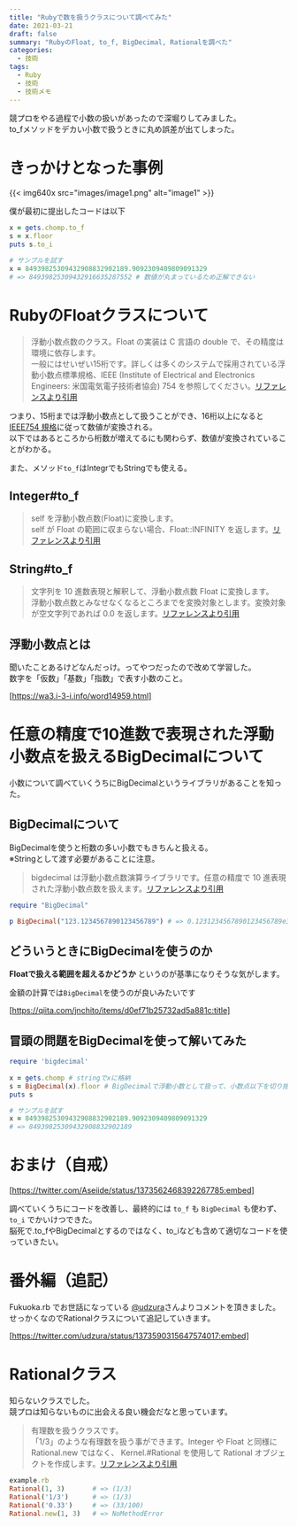 ```yaml
---
title: "Rubyで数を扱うクラスについて調べてみた"
date: 2021-03-21
draft: false
summary: "RubyのFloat, to_f, BigDecimal, Rationalを調べた"
categories:
  - 技術
tags:
  - Ruby
  - 技術
  - 技術メモ
---
```


競プロをやる過程で小数の扱いがあったので深堀りしてみました。  
to_fメソッドをデカい小数で扱うときに丸め誤差が出てしまった。

# きっかけとなった事例

{{< img640x src="images/image1.png" alt="image1" >}}

僕が最初に提出したコードは以下

```ruby
x = gets.chomp.to_f
s = x.floor
puts s.to_i

# サンプルを試す
x = 84939825309432908832902189.9092309409809091329
# => 84939825309432916635287552 # 数値が丸まっているため正解できない

```

# RubyのFloatクラスについて

> 浮動小数点数のクラス。Float の実装は C 言語の double で、その精度は環境に依存します。  
一般にはせいぜい15桁です。詳しくは多くのシステムで採用されている浮動小数点標準規格、IEEE (Institute of Electrical and Electronics Engineers: 米国電気電子技術者協会) 754 を参照してください。[リファレンスより引用](https://docs.ruby-lang.org/ja/latest/class/Float.html)

つまり、15桁までは浮動小数点として扱うことができ、16桁以上になると [IEEE754 規格](https://ja.wikipedia.org/wiki/IEEE_754)に従って数値が変換される。  
以下ではあるところから桁数が増えてるにも関わらず、数値が変換されていることがわかる。

また、メソッド`to_f`はIntegrでもStringでも使える。

## Integer#to_f

> self を浮動小数点数(Float)に変換します。  
self が Float の範囲に収まらない場合、Float::INFINITY を返します。[リファレンスより引用](https://docs.ruby-lang.org/ja/latest/method/Integer/i/to_f.html)


## String#to_f

> 文字列を 10 進数表現と解釈して、浮動小数点数 Float に変換します。  
浮動小数点数とみなせなくなるところまでを変換対象とします。変換対象が空文字列であれば 0.0 を返します。[リファレンスより引用](https://docs.ruby-lang.org/ja/latest/method/String/i/to_f.html)

## 浮動小数点とは
聞いたことあるけどなんだっけ。ってやつだったので改めて学習した。  
数字を「仮数」「基数」「指数」で表す小数のこと。

[https://wa3.i-3-i.info/word14959.html]


# 任意の精度で10進数で表現された浮動小数点を扱えるBigDecimalについて
小数について調べていくうちにBigDecimalというライブラリがあることを知った。

## BigDecimalについて
BigDecimalを使うと桁数の多い小数でもきちんと扱える。  
※Stringとして渡す必要があることに注意。

> bigdecimal は浮動小数点数演算ライブラリです。任意の精度で 10 進表現された浮動小数点数を扱えます。[リファレンスより引用](https://docs.ruby-lang.org/ja/latest/library/bigdecimal.html)


```ruby
require "BigDecimal"

p BigDecimal("123.1234567890123456789") # => 0.1231234567890123456789e3
```

## どういうときにBigDecimalを使うのか
**Floatで扱える範囲を超えるかどうか** というのが基準になりそうな気がします。  

金額の計算では`BigDecimal`を使うのが良いみたいです

[https://qiita.com/jnchito/items/d0ef71b25732ad5a881c:title]

## 冒頭の問題をBigDecimalを使って解いてみた

```ruby
require 'bigdecimal'
 
x = gets.chomp # stringでxに格納
s = BigDecimal(x).floor # BigDecimalで浮動小数として扱って、小数点以下を切り捨て
puts s

# サンプルを試す
x = 84939825309432908832902189.9092309409809091329
# => 84939825309432908832902189

```

# おまけ（自戒）


[https://twitter.com/Aseiide/status/1373562468392267785:embed]


調べていくうちにコードを改善し、最終的には `to_f` も `BigDecimal` も使わず、 `to_i` でかいけつできた。  
脳死で.to_fやBigDecimalとするのではなく、to_iなども含めて適切なコードを使っていきたい。

# 番外編（追記）
Fukuoka.rb でお世話になっている [@udzura](https://twitter.com/udzura)さんよりコメントを頂きました。  
せっかくなのでRationalクラスについて追記していきます。

[https://twitter.com/udzura/status/1373590315647574017:embed]

# Rationalクラス
知らないクラスでした。  
競プロは知らないものに出会える良い機会だなと思っています。

> 有理数を扱うクラスです。  
「1/3」のような有理数を扱う事ができます。Integer や Float と同様に Rational.new ではなく、 Kernel.#Rational を使用して Rational オブジェクトを作成します。[リファレンスより引用](https://docs.ruby-lang.org/ja/latest/class/Rational.html)

```ruby
example.rb
Rational(1, 3)       # => (1/3)
Rational('1/3')      # => (1/3)
Rational('0.33')     # => (33/100)
Rational.new(1, 3)   # => NoMethodError
```

